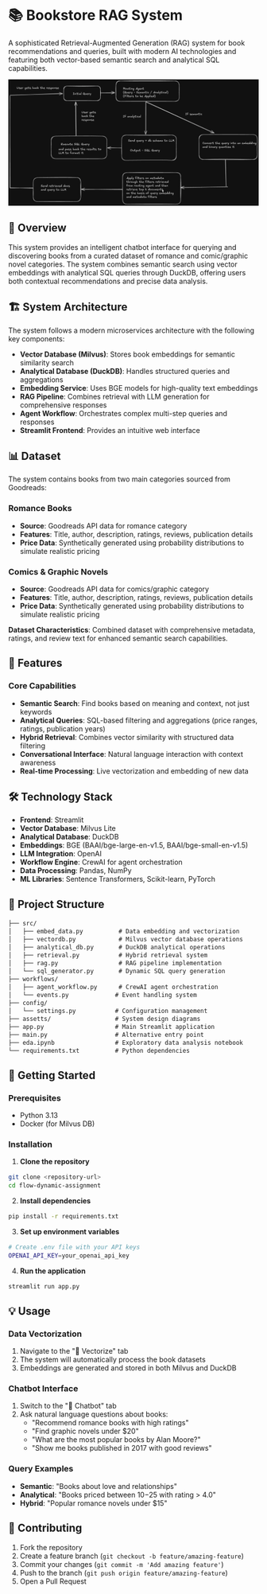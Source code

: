 # 📚 Bookstore RAG System

A sophisticated Retrieval-Augmented Generation (RAG) system for book recommendations and queries, built with modern AI technologies and featuring both vector-based semantic search and analytical SQL capabilities.

![System Design](assetts/Rag%20on%20BookStore%20Dark.png)

## 🎯 Overview

This system provides an intelligent chatbot interface for querying and discovering books from a curated dataset of romance and comic/graphic novel categories. The system combines semantic search using vector embeddings with analytical SQL queries through DuckDB, offering users both contextual recommendations and precise data analysis.

## 🏗️ System Architecture

The system follows a modern microservices architecture with the following key components:

- **Vector Database (Milvus)**: Stores book embeddings for semantic similarity search
- **Analytical Database (DuckDB)**: Handles structured queries and aggregations
- **Embedding Service**: Uses BGE models for high-quality text embeddings
- **RAG Pipeline**: Combines retrieval with LLM generation for comprehensive responses
- **Agent Workflow**: Orchestrates complex multi-step queries and responses
- **Streamlit Frontend**: Provides an intuitive web interface

## 📊 Dataset

The system contains books from two main categories sourced from Goodreads:

### Romance Books
- **Source**: Goodreads API data for romance category
- **Features**: Title, author, description, ratings, reviews, publication details
- **Price Data**: Synthetically generated using probability distributions to simulate realistic pricing

### Comics & Graphic Novels
- **Source**: Goodreads API data for comics/graphic category  
- **Features**: Title, author, description, ratings, reviews, publication details
- **Price Data**: Synthetically generated using probability distributions to simulate realistic pricing

**Dataset Characteristics**: Combined dataset with comprehensive metadata, ratings, and review text for enhanced semantic search capabilities.

## 🚀 Features

### Core Capabilities
- **Semantic Search**: Find books based on meaning and context, not just keywords
- **Analytical Queries**: SQL-based filtering and aggregations (price ranges, ratings, publication years)
- **Hybrid Retrieval**: Combines vector similarity with structured data filtering
- **Conversational Interface**: Natural language interaction with context awareness
- **Real-time Processing**: Live vectorization and embedding of new data


## 🛠️ Technology Stack

- **Frontend**: Streamlit
- **Vector Database**: Milvus Lite
- **Analytical Database**: DuckDB
- **Embeddings**: BGE (BAAI/bge-large-en-v1.5, BAAI/bge-small-en-v1.5)
- **LLM Integration**: OpenAI
- **Workflow Engine**: CrewAI for agent orchestration
- **Data Processing**: Pandas, NumPy
- **ML Libraries**: Sentence Transformers, Scikit-learn, PyTorch

## 📁 Project Structure

```
├── src/
│   ├── embed_data.py          # Data embedding and vectorization
│   ├── vectordb.py            # Milvus vector database operations
│   ├── analytical_db.py       # DuckDB analytical operations
│   ├── retrieval.py           # Hybrid retrieval system
│   ├── rag.py                 # RAG pipeline implementation
│   └── sql_generator.py       # Dynamic SQL query generation
├── workflows/
│   ├── agent_workflow.py      # CrewAI agent orchestration
│   └── events.py             # Event handling system
├── config/
│   └── settings.py           # Configuration management
├── assetts/                  # System design diagrams
├── app.py                    # Main Streamlit application
├── main.py                   # Alternative entry point
├── eda.ipynb                 # Exploratory data analysis notebook
└── requirements.txt          # Python dependencies
```

## 🚀 Getting Started

### Prerequisites
- Python 3.13
- Docker (for Milvus DB)
### Installation

1. **Clone the repository**
```bash
git clone <repository-url>
cd flow-dynamic-assignment
```

2. **Install dependencies**
```bash
pip install -r requirements.txt
```

3. **Set up environment variables**
```bash
# Create .env file with your API keys
OPENAI_API_KEY=your_openai_api_key
```

4. **Run the application**
```bash
streamlit run app.py
```

## 💡 Usage

### Data Vectorization
1. Navigate to the "🔄 Vectorize" tab
2. The system will automatically process the book datasets
3. Embeddings are generated and stored in both Milvus and DuckDB

### Chatbot Interface
1. Switch to the "💬 Chatbot" tab
2. Ask natural language questions about books:
   - "Recommend romance books with high ratings"
   - "Find graphic novels under $20"
   - "What are the most popular books by Alan Moore?"
   - "Show me books published in 2017 with good reviews"

### Query Examples
- **Semantic**: "Books about love and relationships"
- **Analytical**: "Books priced between $10-$25 with rating > 4.0"
- **Hybrid**: "Popular romance novels under $15"



## 🤝 Contributing

1. Fork the repository
2. Create a feature branch (`git checkout -b feature/amazing-feature`)
3. Commit your changes (`git commit -m 'Add amazing feature'`)
4. Push to the branch (`git push origin feature/amazing-feature`)
5. Open a Pull Request

